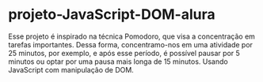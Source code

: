 # projeto-JavaScript-DOM-alura

Esse projeto é inspirado na técnica Pomodoro, que visa a concentração em tarefas importantes. Dessa forma, concentramo-nos em uma atividade por 25 minutos, por exemplo, e após esse período, é possível pausar por 5 minutos ou optar por uma pausa mais longa de 15 minutos. Usando JavaScript com manipulação de DOM.
